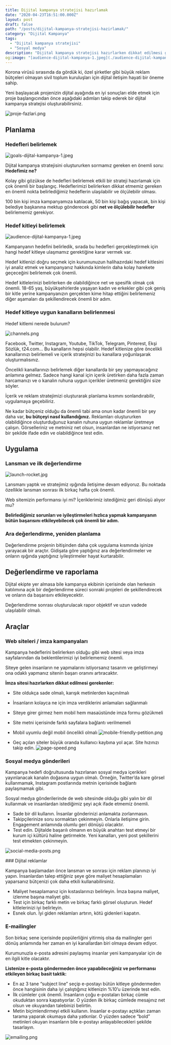 ```yaml
---
title: Dijital kampanya stratejisi hazırlamak
date: "2020-04-23T16:51:00.000Z"
layout: post
draft: false
path: "/posts/dijital-kampanya-stratejisi-hazirlamak/"
category: "Dijital Kampanya"
tags:
  - "Dijital kampanya stratejisi"
  - "Sosyal medya"
description: "Dijital kampanya stratejisi hazırlarken dikkat edilmesi gerekenler ve araçlar."
og:image: "[audience-dijital-kampanya-1.jpeg](./audience-dijital-kampanya-1.jpeg)"
---
```


Korona virüsü sırasında da gördük ki, özel şirketler gibi büyük reklam bütçeleri olmayan sivil toplum kuruluşları için dijital iletişim hayati bir öneme sahip. 

Yeni başlayacak projenizin dijital ayağında en iyi sonuçları elde etmek için proje başlangıcından önce aşağıdaki adımları takip ederek bir dijital kampanya stratejisi oluşturabilirsiniz.

![proje-fazlari.png](./proje-fazlari.png)

## Planlama
### Hedefleri belirlemek

![goals-dijital-kampanya-1.jpeg](./goals-dijital-kampanya-1.jpeg)

Dijital kampanya stratejisini oluştururken sormamız gereken en önemli soru: **Hedefimiz ne?**

Kolay gibi gözükse de hedefleri belirlemek etkili bir strateji hazırlamak için çok önemli bir başlangıç. Hedeflerimizi belirlerken dikkat etmemiz gereken en önemli nokta belirlediğimiz hedeflerin ulaşılabilir ve ölçülebilir olması.

100 bin kişi imza kampanyamıza katılacak, 50 bin kişi bağış yapacak, bin kişi belediye başkanına mektup gönderecek gibi **net ve ölçülebilir hedefler** belirlememiz gerekiyor.

### Hedef kitleyi belirlemek

![audience-dijital-kampanya-1.jpeg](./audience-dijital-kampanya-1.jpeg)

Kampanyanın hedefini belirledik, sırada bu hedefleri gerçekleştirmek için hangi hedef kitleye ulaşmamız gerektiğine karar vermek var.

Hedef kitlenizi doğru seçmek için kurumunuzun halihazırdaki hedef kitlesini iyi analiz etmek ve kampanyanız hakkında kimlerin daha kolay harekete geçeceğini belirlemek çok önemli.

Hedef kitlelerinizi belirlerken de olabildiğince net ve spesifik olmak çok önemli. 18-65 yaş, büyükşehirlerde yaşayan kadın ve erkekler gibi çok geniş bir kitle yerine kampanyanızın gerçekten kime hitap ettiğini belirlemeniz diğer aşamaları da şekillendirecek önemli bir adım.

### Hedef kitleye uygun kanalların belirlenmesi

Hedef kitlemi nerede bulurum? 

![channels.png](./channels.png)

Facebook, Twitter, Instagram, Youtube, TikTok, Telegram, Pinterest, Ekşi Sözlük, t24.com… Bu kanalların hepsi olabilir. Hedef kitlenize göre öncelikli kanallarınızı belirlemeli ve içerik stratejinizi bu kanallara yoğunlaşarak oluşturmalısınız. 

Öncelikli kanallarınızı belirlemek diğer kanallarda bir şey yapmayacağınız anlamına gelmez. Sadece hangi kanal için içerik üretirken daha fazla zaman harcamanızı ve o kanalın ruhuna uygun içerikler üretmeniz gerektiğini size söyler.

İçerik ve reklam stratejimizi oluşturarak planlama kısmını sonlandırabilir, uygulamaya geçebiliriz.

Ne kadar bütçeniz olduğu da önemli tabi ama onun kadar önemli bir şey daha var, **bu bütçeyi nasıl kullandığınız.** Reklamları oluştururken olabildiğince oluşturduğunuz kanalın ruhuna uygun reklamlar üretmeye çalışın. Görselleriniz ve metniniz net olsun, insanlardan ne istiyorsanız net bir şekilde ifade edin ve olabildiğince test edin.

## Uygulama

### Lansman ve ilk değerlendirme

![launch-rocket.jpg](./launch-rocket.jpg)

Lansmanı yaptık ve stratejimiz ışığında iletişime devam ediyoruz. Bu noktada özellikle lansman sonrası ilk birkaç hafta çok önemli.

Web sitemizin performansı iyi mi? İçeriklerimiz istediğimiz geri dönüşü alıyor mu? 

**Belirlediğimiz sorunları ve iyileştirmeleri hızlıca yapmak kampanyanın bütün başarısını etkileyebilecek çok önemli bir adım.**

### Ara değerlendirme, yeniden planlama

Değerlendirme projenin bitişinden daha çok uygulama kısmında işinize yarayacak bir araçtır. Gidişata göre yaptığınız ara değerlendirmeler ve onların ışığında yaptığınız iyileştirmeler hayat kurtarabilir.

## Değerlendirme ve raporlama

Dijital ekipte yer almasa bile kampanya ekibinin içerisinde olan herkesin katılımına açık bir değerlendirme süreci sonraki projeleri de şekillendirecek ve onların da başarısını etkileyecektir. 

Değerlendirme sonrası oluşturulacak rapor objektif ve uzun vadede ulaşılabilir olmalı. 

## Araçlar
### Web siteleri / imza kampanyaları

Kampanya hedeflerini belirlerken olduğu gibi web sitesi veya imza sayfalarından da beklentilerimizi iyi belirlememiz önemli. 

Siteye gelen insanların ne yapmalarını istiyorsanız tasarım ve geliştirmeyi ona odaklı yapmanız sitenin başarı oranını artıracaktır. 

**İmza sitesi hazırlarken dikkat edilmesi gerekenler:**

- Site oldukça sade olmalı, karışık metinlerden kaçınılmalı
- İnsanların kolayca ne için imza verdiklerini anlamaları sağlanmalı
- Siteye girer girmez hem mobil hem masaüstünde imza formu gözükmeli
- Site metni içerisinde farklı sayfalara bağlantı verilmemeli
- Mobil uyumlu değil mobil öncelikli olmalı
![mobile-friendly-petition.png](./mobile-friendly-petition.png)

- Geç açılan siteler büyük oranda kullanıcı kaybına yol açar. Site hızınızı takip edin.
![page-speed.png](./page-speed.png)

### Sosyal medya gönderileri

Kampanya hedefi doğrultusunda hazırlanan sosyal medya içerikleri yayınlanacak kanalın doğasına uygun olmalı. Örneğin, Twitter’da kare görsel kullanmamak, Instagram postlarında metnin içerisinde bağlantı paylaşmamak gibi.

Sosyal medya gönderilerinde de web sitesinde olduğu gibi yalın bir dil kullanmak ve insanlardan istediğimiz şeyi açık ifade etmemiz önemli.

- Sade bir dil kullanın. İnsanlar gönderinizi anlamakta zorlanmasın.
- Takipçilerinize soru sormaktan çekinmeyin. Onlarla iletişime girin. Engagement anlamında olumlu geri dönüşü olacaktır.
- Test edin. Dijitalde başarılı olmanın en büyük anahtarı test etmeyi bir kurum içi kültürü haline getirmekte. Yeni kanalları, yeni post şekillerini test etmekten çekinmeyin.

![social-media-posts.png](./social-media-posts.png)

### Dijital reklamlar

Kampanya başlamadan önce lansman ve sonrası için reklam planınızı iyi yapın. İnsanlardan talep ettiğiniz şeye göre maliyet hesaplamaları yaparsanız bütçenizi çok daha etkili kullanabilirsiniz.

- Maliyet hesaplamanız için kıstaslarınızı belirleyin. İmza başına maliyet, izlenme başına maliyet gibi.
- Test için birkaç farklı metin ve birkaç farklı görsel oluşturun. Hedef kitlelerinizi iyi belirleyin.
- Esnek olun. İyi giden reklamları artırın, kötü gidenleri kapatın.

### E-mailingler

Son birkaç sene içerisinde popülerliğini yitirmiş olsa da mailingler geri dönüş anlamında her zaman en iyi kanallardan biri olmaya devam ediyor.

Kurumunuzla e-posta adresini paylaşmış insanlar yeni kampanyalar için de en ilgili kitle olacaktır. 

**Listenize e-posta göndermeden önce yapabileceğiniz ve performansı etkileyen birkaç basit taktik:**

- En az 3 tane “subject line” seçip e-postayı bütün kitleye göndermeden önce hangisinin daha iyi çalıştığınız kitlenizin %10’u üzerinde test edin.
- İlk cümleler çok önemli. İnsanların çoğu e-postaları birkaç cümle okuduktan sonra kapatıyorlar. O yüzden ilk birkaç cümlede mesajınız net olsun ve okuyandan talebinizi belirtin.
- Metin biçimlendirmeyi etkili kullanın. İnsanlar e-postayı açtıkları zaman tarama yaparak okumaya daha yatkınlar. O yüzden sadece “bold” metinleri okuyan insanların bile e-postayı anlayabilecekleri şekilde tasarlayın.

![emailing.png](./emailing.png)